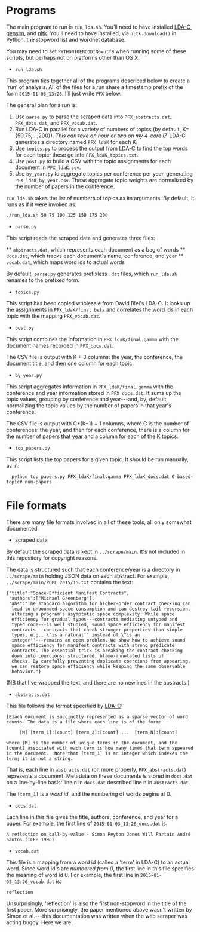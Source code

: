 # Programs

The main program to run is `run_lda.sh`. You'll need to have installed
[LDA-C](http://www.cs.princeton.edu/~blei/lda-c/index.html),
[gensim](https://radimrehurek.com/gensim/), and
[nltk](http://www.nltk.org/). You'll need to have installed, via
`nltk.download()` in Python, the stopword list and wordnet database.

You may need to set `PYTHONIOENCODING=utf8` when running some of these
scripts, but perhaps not on platforms other than OS X.

* `run_lda.sh`

This program ties together all of the programs described below to
create a 'run' of analysis. All of the files for a run share a
timestamp prefix of the form `2015-01-03_13:26`. I'll just write `PFX`
below.

The general plan for a run is:
  1. Use `parse.py` to parse the scraped data into
     `PFX_abstracts.dat`, `PFX_docs.dat`, and `PFX_vocab.dat`.
  2. Run LDA-C in parallel for a variety of numbers of topics (by
     default, K={50,75,...,200}). _This can take an hour or two
     on my 4-core i7._ LDA-C generates a directory named
     `PFX_ldaK` for each K.
  3. Use `topics.py` to process the output from LDA-C to find the
     top words for each topic; these go into `PFX_ldaK_topics.txt`.
  4. Use `post.py` to build a CSV with the topic assignments for
     each document in `PFX_ldaK.csv`.
  5. Use `by_year.py` to aggregate topics per conference per year,
     generating `PFX_ldaK_by_year.csv`. These aggregate topic
     weights are normalized by the number of papers in the
     conference.

`run_lda.sh` takes the list of numbers of topics as its arguments. By
default, it runs as if it were invoked as:

```
./run_lda.sh 50 75 100 125 150 175 200
```


* `parse.py`

This script reads the scraped data and generates three files:

  ** `abstracts.dat`, which represents each document as a bag of words
  ** `docs.dat`, which tracks each document's name, conference, and year
  ** `vocab.dat`, which maps word ids to actual words
  
By default, `parse.py` generates prefixless `.dat` files, which
`run_lda.sh` renames to the prefixed form.

* `topics.py`

This script has been copied wholesale from David Blei's LDA-C. It
looks up the assignments in `PFX_ldaK/final.beta` and correlates the
word ids in each topic with the mapping `PFX_vocab.dat`.

* `post.py`

This script combines the information in `PFX_ldaK/final.gamma` with
the document names recorded in `PFX_docs.dat`.

The CSV file is output with K + 3 columns: the year, the conference,
the document title, and then one column for each topic.

* `by_year.py`

This script aggregates information in `PFX_ldaK/final.gamma` with the
conference and year information stored in `PFX_docs.dat`. It sums up
the topic values, grouping by conference and year---and, by, default,
normalizing the topic values by the number of papers in that year's
conference.

The CSV file is output with C*(K+1) + 1 columns, where C is the number
of conferences: the year, and then for each conference, there is a
column for the number of papers that year and a column for each of the
K topics.

* `top_papers.py`

This script lists the top papers for a given topic. It should be run
manually, as in:

```
  python top_papers.py PFX_ldaK/final.gamma PFX_ldaK_docs.dat 0-based-topic# num-papers
```

# File formats

There are many file formats involved in all of these tools, all only
somewhat documented.

* scraped data

By default the scraped data is kept in `../scrape/main`. It's not
included in this repository for copyright reasons.

The data is structured such that each conference/year is a directory
in `../scrape/main` holding JSON data on each abstract. For example,
`../scrape/main/POPL 2015/15.txt` contains the text:

```
{"title":"Space-Efficient Manifest Contracts",
 "authors":["Michael Greenberg"],
 "abs":"The standard algorithm for higher-order contract checking can
  lead to unbounded space consumption and can destroy tail recursion,
  altering a program's asymptotic space complexity. While space
  efficiency for gradual types---contracts mediating untyped and
  typed code---is well studied, sound space efficiency for manifest
  contracts---contracts that check stronger properties than simple
  types, e.g., \"is a natural'' instead of \"is an
  integer''---remains an open problem. We show how to achieve sound
  space efficiency for manifest contracts with strong predicate
  contracts. The essential trick is breaking the contract checking
  down into coercions: structured, blame-annotated lists of
  checks. By carefully preventing duplicate coercions from appearing,
  we can restore space efficiency while keeping the same observable
  behavior."}
```

(NB that I've wrapped the text, and there are no newlines in the abstracts.)

* `abstracts.dat`

This file follows the format specified by
[LDA-C](http://www.cs.princeton.edu/~blei/lda-c/readme.txt):

```
[E]ach document is succinctly represented as a sparse vector of word
counts. The data is a file where each line is of the form:

     [M] [term_1]:[count] [term_2]:[count] ...  [term_N]:[count]

where [M] is the number of unique terms in the document, and the
[count] associated with each term is how many times that term appeared
in the document.  Note that [term_1] is an integer which indexes the
term; it is not a string.
```

That is, each line in `abstracts.dat` (or, more properly,
`PFX_abstracts.dat`) represents a document. Metadata on these
documents is stored in `docs.dat` on a line-by-line basis: line n in
`docs.dat` described line n in `abstracts.dat`.

The `[term_1]` is a _word id_, and the numbering of words begins at 0.

* `docs.dat`

Each line in this file gives the title, authors, conference, and year
for a paper. For example, the first line of `2015-01-03_13:26_docs.dat` is:

```
A reflection on call-by-value - Simon Peyton Jones Will Partain André Santos (ICFP 1996)
```

* `vocab.dat`

This file is a mapping from a word id (called a 'term' in LDA-C) to an
actual word. Since word id's are _numbered from 0_, the first line in
this file specifies the meaning of word id 0. For example, the first
line in `2015-01-03_13:26_vocab.dat` is:

```
reflection
```

Unsurprisingly, 'reflection' is also the first non-stopword in the
title of the first paper. More surprisingly, the paper mentioned above
wasn't written by Simon et al.---this documentation was written when
the web scraper was acting buggy. Here we are.